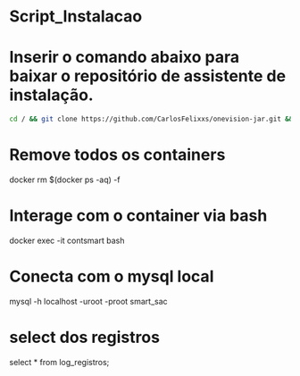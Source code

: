# Script_Instalacao

# Inserir o comando abaixo para baixar o repositório de assistente de instalação.

```sh
cd / && git clone https://github.com/CarlosFelixxs/onevision-jar.git && cd /./onevision-jar/ && chmod +777 bd-onevision.sql && chmod +777 script-mestre.sh && chmod +777 onevision.jar && ./script-mestre.sh
```

# Remove todos os containers

docker rm $(docker ps -aq) -f

# Interage com o container via bash

docker exec -it contsmart bash

# Conecta com o mysql local

mysql -h localhost -uroot -proot smart_sac

# select dos registros

select \* from log_registros;
